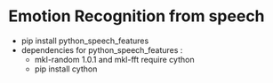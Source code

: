 # Emotion Recognition from speech #

- pip install python_speech_features
- dependencies for python_speech_features : 
    - mkl-random 1.0.1 and mkl-fft require cython
    - pip install cython
